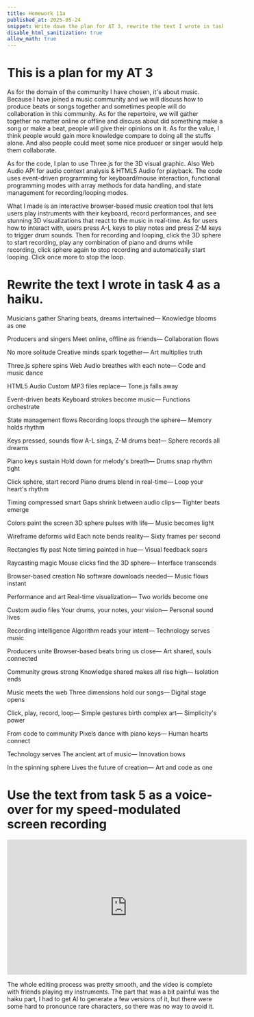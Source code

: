 ```yaml
---
title: Homework 11a
published_at: 2025-05-24
snippet: Write down the plan for AT 3, rewrite the text I wrote in task 4 as a haiku then use it as the voice-over for the video I made in task 3.
disable_html_sanitization: true
allow_math: true
---
```


# This is a plan for my AT 3

As for the domain of the community I have chosen, it's about music. Because I have joined a music community and we will discuss how to produce beats or songs together and sometimes people will do collaboration in this community. As for the repertoire, we will gather together no matter online or offline and discuss about did something make a song or make a beat, people will give their opinions on it. As for the value, I think people would gain more knowledge compare to doing all the stuffs alone. And also people could meet some nice producer or singer would help them collaborate.

As for the code, I plan to use Three.js for the 3D visual graphic. Also Web Audio API for audio context analysis & HTML5 Audio for playback. The code uses event-driven programming for keyboard/mouse interaction, functional programming modes with array methods for data handling, and state management for recording/looping modes.

What I made is an interactive browser-based music creation tool that lets users play instruments with their keyboard, record performances, and see stunning 3D visualizations that react to the music in real-time. As for users how to interact with, users press A-L keys to play notes and press Z-M keys to trigger drum sounds. Then for recording and looping, click the 3D sphere to start recording, play any combination of piano and drums while recording, click sphere again to stop recording and automatically start looping. Click once more to stop the loop.

# Rewrite the text I wrote in task 4 as a haiku.

Musicians gather
Sharing beats, dreams intertwined—
Knowledge blooms as one

Producers and singers
Meet online, offline as friends—
Collaboration flows

No more solitude
Creative minds spark together—
Art multiplies truth

Three.js sphere spins
Web Audio breathes with each note—
Code and music dance

HTML5 Audio
Custom MP3 files replace—
Tone.js falls away

Event-driven beats
Keyboard strokes become music—
Functions orchestrate

State management flows
Recording loops through the sphere—
Memory holds rhythm

Keys pressed, sounds flow
A-L sings, Z-M drums beat—
Sphere records all dreams

Piano keys sustain
Hold down for melody's breath—
Drums snap rhythm tight

Click sphere, start record
Piano drums blend in real-time—
Loop your heart's rhythm

Timing compressed smart
Gaps shrink between audio clips—
Tighter beats emerge

Colors paint the screen
3D sphere pulses with life—
Music becomes light

Wireframe deforms wild
Each note bends reality—
Sixty frames per second

Rectangles fly past
Note timing painted in hue—
Visual feedback soars

Raycasting magic
Mouse clicks find the 3D sphere—
Interface transcends

Browser-based creation
No software downloads needed—
Music flows instant

Performance and art
Real-time visualization—
Two worlds become one

Custom audio files
Your drums, your notes, your vision—
Personal sound lives

Recording intelligence
Algorithm reads your intent—
Technology serves music

Producers unite
Browser-based beats bring us close—
Art shared, souls connected

Community grows strong
Knowledge shared makes all rise high—
Isolation ends

Music meets the web
Three dimensions hold our songs—
Digital stage opens

Click, play, record, loop—
Simple gestures birth complex art—
Simplicity's power

From code to community
Pixels dance with piano keys—
Human hearts connect

Technology serves
The ancient art of music—
Innovation bows

In the spinning sphere
Lives the future of creation—
Art and code as one

# Use the text from task 5 as a voice-over for my speed-modulated screen recording

<iframe 
  width="560" 
  height="315" 
  src="https://www.youtube.com/embed/7nxEywj_n3c" 
  title="YouTube video player" 
  frameborder="0" 
  allow="accelerometer; autoplay; clipboard-write; encrypted-media; gyroscope; picture-in-picture; web-share" 
  referrerpolicy="strict-origin-when-cross-origin" 
  allowfullscreen>
</iframe>

The whole editing process was pretty smooth, and the video is complete with friends playing my instruments. The part that was a bit painful was the haiku part, I had to get AI to generate a few versions of it, but there were some hard to pronounce rare characters, so there was no way to avoid it.
